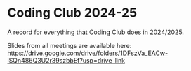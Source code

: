 # Coding Club 2024-25
A record for everything that Coding Club does in 2024/2025.

Slides from all meetings are available here:
https://drive.google.com/drive/folders/1DFszVa_EACw-lSQn486Q3U2r39szbbEf?usp=drive_link
